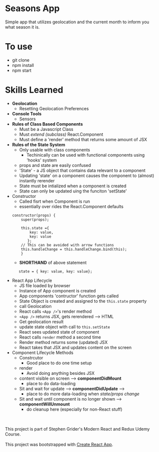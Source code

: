 # Seasons App
Simple app that utilizes geolocation and the current month to inform you what season it is.

# To use
- git clone
- npm install
- npm start

# Skills Learned
- **Geolocation**
    - Resetting Geolocation Preferences
- **Console Tools**
    - Sensors
- **Rules of Class Based Components**
    - Must be a Javascript Class
    - Must *extend (subclass)* React.Component
    - Must define a 'render' method that returns some amount of JSX
- **Rules of the State System**
    - Only usable with class components
      - Techinically can be used with functional components using 'hooks' system
    - props and state are easily confused
    - 'State' - a JS object that contains data relevant to a component
    - Updating 'state' on a component causes the component to (almost) instantly rerender
    - State must be intialized when a component is created
    - State can only be updated uing the funciton 'setState'
- Constructor
    - Called fisrt when Component is run
    - essentially over rides the React.Component defaults
    ```
    constructor(props) {
        super(props);

        this.state ={
            key: value,
            key: value
           };
        // This can be avoided with arrow functions
        this.handleChange = this.handleChange.bind(this);
        }
    ```
    - **SHORTHAND** of above statement
    ```
       state = { key: value, key: value};
    ```
- React App Lifecycle
    - JS file loaded by browser
    - Instance of App component is created
    - App components 'contructor' function gets called
    - State Object is created and assigned to the `this.state` property
    - call Geolocation
    - React calls `<App />`'s render method
    - `<App />` returns JSX, gets rerendered --> HTML
    - Get geolocation result
    - update state object with call to `this.setState`
    - React sees updated state of component 
    - React calls `render` method a second time
    - Render method returns some (updated) JSX
    - React takes that JSX and updates content on the screen
- Component Lifecycle Methods
    - Constrcutor
        - Good place to do one time setup
    - render 
        - Avoid doing anything besides JSX
    - content visible on screen --> **componentDidMount**
        - place to do data-loading
    - Sit and wait for update --> **componentDidUpdate** --> 
        - place to do more data-loading when *state/props change*
    - Sit and wait until component is no longer shown --> **componentWillUnmount** 
        - do cleanup here (especially for non-React stuff) 


<br><br>
This project is part of Stephen Grider's Modern React and Redux Udemy Course. <br><br>
This project was bootstrapped with [Create React App](https://github.com/facebook/create-react-app).
